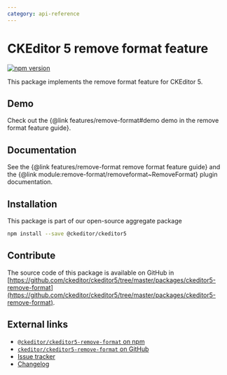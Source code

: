 ```yaml
---
category: api-reference
---
```


# CKEditor&nbsp;5 remove format feature

[![npm version](https://badge.fury.io/js/%40ckeditor%2Fckeditor5-remove-format.svg)](https://www.npmjs.com/package/@ckeditor/ckeditor5-remove-format)

This package implements the remove format feature for CKEditor&nbsp;5.

## Demo

Check out the {@link features/remove-format#demo demo in the remove format feature guide}.

## Documentation

See the {@link features/remove-format remove format feature guide} and the {@link module:remove-format/removeformat~RemoveFormat} plugin documentation.

## Installation

This package is part of our open-source aggregate package

```bash
npm install --save @ckeditor/ckeditor5
```

## Contribute

The source code of this package is available on GitHub in [https://github.com/ckeditor/ckeditor5/tree/master/packages/ckeditor5-remove-format](https://github.com/ckeditor/ckeditor5/tree/master/packages/ckeditor5-remove-format).

## External links

* [`@ckeditor/ckeditor5-remove-format` on npm](https://www.npmjs.com/package/@ckeditor/ckeditor5-remove-format)
* [`ckeditor/ckeditor5-remove-format` on GitHub](https://github.com/ckeditor/ckeditor5/tree/master/packages/ckeditor5-remove-format)
* [Issue tracker](https://github.com/ckeditor/ckeditor5/issues)
* [Changelog](https://github.com/ckeditor/ckeditor5/blob/master/CHANGELOG.md)
